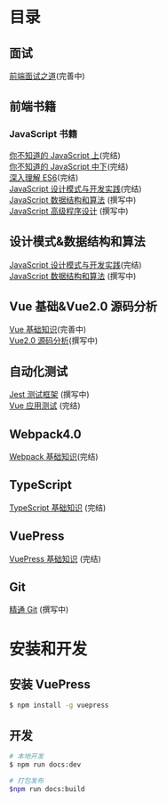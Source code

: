 # 目录

## 面试

[前端面试之道](https://wangtunan.github.io/blog/interview/)(完善中)

## 前端书籍

### JavaScript 书籍

[你不知道的 JavaScript 上](https://wangtunan.github.io/blog/books/javascript/know-up.html)(完结) <br/>
[你不知道的 JavaScript 中下](https://wangtunan.github.io/blog/books/javascript/know-down.html)(完结) <br/>
[深入理解 ES6](https://wangtunan.github.io/blog/books/javascript/es6.html)(完结)<br/>
[JavaScript 设计模式与开发实践](https://wangtunan.github.io/blog/designPattern/)(完结) <br/>
[JavaScript 数据结构和算法](https://wangtunan.github.io/blog/books/javascript/algorithm.html) (撰写中)<br/>
[JavaScript 高级程序设计](https://wangtunan.github.io/blog/books/javascript/red-book.html) (撰写中)

## 设计模式&数据结构和算法

[JavaScript 设计模式与开发实践](https://wangtunan.github.io/blog/designPattern/)(完结) <br/>
[JavaScript 数据结构和算法](https://wangtunan.github.io/blog/books/javascript/algorithm.html) (撰写中)

## Vue 基础&Vue2.0 源码分析

[Vue 基础知识](https://wangtunan.github.io/blog/vue/)(完善中) <br>
[Vue2.0 源码分析](https://wangtunan.github.io/blog/vueAnalysis/)(撰写中) <br/>

## 自动化测试

[Jest 测试框架](https://wangtunan.github.io/blog/test/jest.html) (撰写中) <br/>
[Vue 应用测试](https://wangtunan.github.io/blog/test/vueTest.html) (完结) <br/>

## Webpack4.0

[Webpack 基础知识](https://wangtunan.github.io/blog/webpack/)(完结) <br/>

## TypeScript

[TypeScript 基础知识](https://wangtunan.github.io/blog/typescript/) (完结) <br/>

## VuePress


[VuePress 基础知识](https://wangtunan.github.io/blog/vuepress/) (完结) <br/>

## Git

[精通 Git](https://wangtunan.github.io/blog/books/git/) (撰写中)

# 安装和开发

## 安装 VuePress

```sh
$ npm install -g vuepress
```

## 开发

```sh
# 本地开发
$ npm run docs:dev

# 打包发布
$npm run docs:build
```
